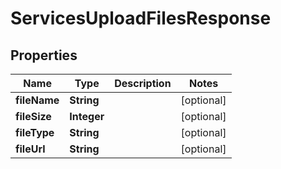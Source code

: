 

# ServicesUploadFilesResponse


## Properties

| Name | Type | Description | Notes |
|------------ | ------------- | ------------- | -------------|
|**fileName** | **String** |  |  [optional] |
|**fileSize** | **Integer** |  |  [optional] |
|**fileType** | **String** |  |  [optional] |
|**fileUrl** | **String** |  |  [optional] |




